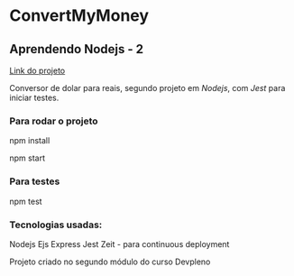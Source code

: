 # ConvertMyMoney

## Aprendendo Nodejs - 2

[Link do projeto](https://convertmymoney-roan-ten.now.sh/)

Conversor de dolar para reais, segundo projeto em *Nodejs*, com *Jest* para iniciar testes.

### Para rodar o projeto

npm install

npm start

### Para testes

npm test

### Tecnologias usadas:
Nodejs
Ejs
Express
Jest
Zeit - para continuous deployment


Projeto criado no segundo módulo do curso Devpleno
